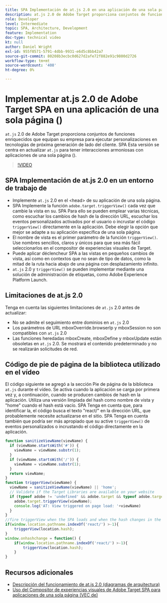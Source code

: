 ```yaml
---
title: SPA Implementación de at.js 2.0 en una aplicación de una sola página ()
description: at.js 2.0 de Adobe Target proporciona conjuntos de funciones enriquecidos que equipan su empresa para ejecutar personalizaciones en tecnologías de próxima generación de lado del cliente. SPA Siga estos pasos para implementar at.js 2.0 en una aplicación de una sola página ().
role: Developer
level: Intermediate
topic: SPA, Architecture, Development
feature: Implementation
doc-type: technical video
kt: null
author: Daniel Wright
exl-id: 955f0571-5791-4dbb-9931-e6d5c8bb42a7
source-git-commit: 80208b3ecbc0d627d2afe72f882e91c9800d2726
workflow-type: tm+mt
source-wordcount: '408'
ht-degree: 0%

---
```


# Implementar at.js 2.0 de Adobe Target SPA en una aplicación de una sola página ()

`at.js` 2.0 de Adobe Target proporciona conjuntos de funciones enriquecidos que equipan su empresa para ejecutar personalizaciones en tecnologías de próxima generación de lado del cliente. SPA Esta versión se centra en actualizar `at.js` para tener interacciones armoniosas con aplicaciones de una sola página ().

>[!VIDEO](https://video.tv.adobe.com/v/26248?quality=12)

## SPA Implementación de at.js 2.0 en un entorno de trabajo de

* Implemente `at.js` 2.0 en el &lt;head> de su aplicación de una sola página.
* SPA Implemente la función `adobe.target.triggerView()` cada vez que cambie la vista en su. SPA Para ello se pueden emplear varias técnicas, como escuchar los cambios de hash de la dirección URL, escuchar los eventos personalizados activados por el usuario o incrustar el código `triggerView()` directamente en la aplicación. Debe elegir la opción que mejor se adapte a su aplicación específica de una sola página.
* El nombre de vista es el primer parámetro de la función `triggerView()`. Use nombres sencillos, claros y únicos para que sea más fácil seleccionarlos en el compositor de experiencias visuales de Target.
* Puede aplicar déclencheur SPA a las vistas en pequeños cambios de vista, así como en contextos que no sean de tipo de datos, como la mitad de la ruta hacia abajo de una página con desplazamiento infinito.
* `at.js` 2.0 y `triggerView()` se pueden implementar mediante una solución de administración de etiquetas, como Adobe Experience Platform Launch.

## Limitaciones de at.js 2.0

Tenga en cuenta las siguientes limitaciones de `at.js` 2.0 antes de actualizar:

* No se admite el seguimiento entre dominios en `at.js` 2.0
* Los parámetros de URL mboxOverride.browserIp y mboxSession no son compatibles con `at.js` 2.0
* Las funciones heredadas mboxCreate, mboxDefine y mboxUpdate están obsoletas en `at.js` 2.0. Se mostrará el contenido predeterminado y no se realizarán solicitudes de red.

## Código de pie de página de la biblioteca utilizado en el vídeo

El código siguiente se agregó a la sección Pie de página de la biblioteca `at.js` durante el vídeo. Se activa cuando la aplicación se carga por primera vez y, a continuación, cuando se producen cambios de hash en la aplicación. Utiliza una versión limpiada del hash como nombre de vista y &quot;home&quot; cuando el hash está vacío. SPA Tenga en cuenta que, para identificar la, el código busca el texto &quot;react/&quot; en la dirección URL, que probablemente necesite actualizarse en el sitio. SPA Tenga en cuenta también que podría ser más apropiado que su active `triggerView()` de eventos personalizados o incrustando el código directamente en la aplicación.

```javascript
function sanitizeViewName(viewName) {
  if (viewName.startsWith('#')) {
    viewName = viewName.substr(1);
  }
  if (viewName.startsWith('/')) {
    viewName = viewName.substr(1);
  }
  return viewName;
}
function triggerView(viewName) {
  viewName = sanitizeViewName(viewName) || 'home';
  // Validate if the Target Libraries are available on your website
  if (typeof adobe != 'undefined' && adobe.target && typeof adobe.target.triggerView === 'function') {
    adobe.target.triggerView(viewName);
    console.log('AT: View triggered on page load: '+viewName)
  }
}
//fire triggerView when the SPA loads and when the hash changes in the SPA
if(window.location.pathname.indexOf('react/') >-1){
    triggerView(location.hash);
}
window.onhashchange = function() {
    if(window.location.pathname.indexOf('react/') >-1){
        triggerView(location.hash);
    }
}
```

## Recursos adicionales

* [Descripción del funcionamiento de at.js 2.0 (diagramas de arquitectura)](understanding-how-atjs-20-works.md)
* [Uso del Compositor de experiencias visuales de Adobe Target SPA para aplicaciones de una sola página (VEC de)](../experiences/use-the-visual-experience-composer-for-single-page-applications.md)
